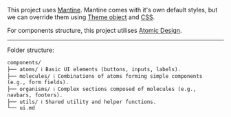 This project uses [Mantine](https://mantine.dev/). Mantine comes with it's own default styles, but we can override them using [Theme object](https://mantine.dev/theming/theme-object/) and [CSS](https://mantine.dev/styles/styles-overview/).

For components structure, this project utilises [Atomic Design](https://atomicdesign.bradfrost.com/chapter-2/).

----

Folder structure:

```text
components/
├── atoms/ ℹ️ Basic UI elements (buttons, inputs, labels).
├── molecules/ ℹ️ Combinations of atoms forming simple components (e.g., form fields).
├── organisms/ ℹ️ Complex sections composed of molecules (e.g., navbars, footers).
├── utils/ ℹ️ Shared utility and helper functions.
└── ui.md
```

